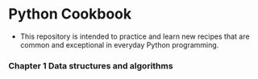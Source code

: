 # Python Cookbook
* This repository is intended to practice and learn new recipes that are common and exceptional in 
everyday Python programming. 

### Chapter 1 Data structures and algorithms

